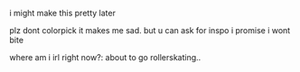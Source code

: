i might make this pretty later

plz dont colorpick it makes me sad. but u can ask for inspo i promise i wont bite

where am i irl right now?: about to go rollerskating..
